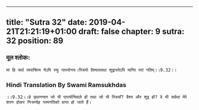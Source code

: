 
---
title: "Sutra 32"
date: 2019-04-21T21:21:19+01:00
draft: false
chapter: 9
sutra: 32
position: 89
---
### मूल श्लोकः:
```
मां हि पार्थ व्यपाश्रित्य येऽपि स्युः पापयोनयः।स्त्रियो वैश्यास्तथा शूद्रास्तेऽपि यान्ति परां गतिम्।।9.32।।

```

### Hindi Translation By Swami Ramsukhdas
```
।।9.32।।हे पृथानन्दन जो भी पापयोनिवाले हों तथा जो भी स्त्रियाँ? वैश्य और शूद्र हों? वे भी सर्वथा मेरे शरण होकर निःसन्देह परमगतिको प्राप्त हो जाते हैं।

```

